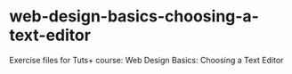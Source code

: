# web-design-basics-choosing-a-text-editor
Exercise files for Tuts+ course: Web Design Basics: Choosing a Text Editor
